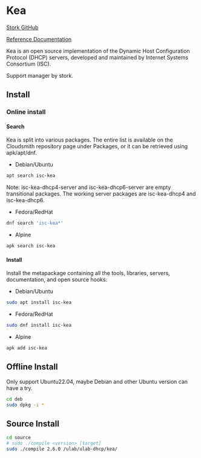
# Kea

[Stork GitHub](https://github.com/isc-projects/kea)

[Reference Documentation](https://kea.readthedocs.io/en/kea-2.6.0/#)

Kea is an open source implementation of the Dynamic Host Configuration Protocol (DHCP) servers, developed and maintained by Internet Systems Consortium (ISC).

Support manager by stork.

## Install

### Online install

#### Search

Kea is split into various packages. The entire list is available on the Cloudsmith repository page under Packages, or it can be retrieved using apk/apt/dnf.

- Debian/Ubuntu

```bash
apt search isc-kea
```

Note: isc-kea-dhcp4-server and isc-kea-dhcp6-server are empty transitional packages. The working server packages are isc-kea-dhcp4 and isc-kea-dhcp6.

- Fedora/RedHat

```bash
dnf search 'isc-kea*'
```

- Alpine

```bash
apk search isc-kea
```

#### Install

Install the metapackage containing all the tools, libraries, servers, documentation, and open source hooks:

- Debian/Ubuntu

```bash
sudo apt install isc-kea
```

- Fedora/RedHat

```bash
sudo dnf install isc-kea
```

- Alpine

```bash
apk add isc-kea
```

## Offline Install

Only support Ubuntu22.04, maybe Debian and other Ubuntu version can have a try.

```bash
cd deb
sudo dpkg -i *
```

## Source Install

```bash
cd source
# sudo ./compile <version> [target]
sudo ./compile 2.6.0 /ulab/ulab-dhcp/kea/
```

